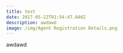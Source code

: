 ```yaml
---
title: test
date: 2017-05-22T01:54:47.846Z
description: awdawd
image: /img/Agent Registration Details.png
---
```


awdawd